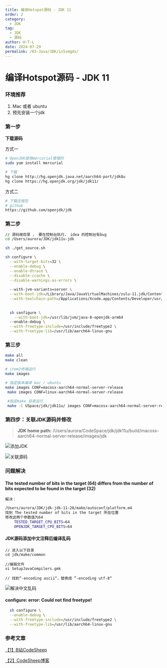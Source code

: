 ```yaml
---
title: 编译Hotspot源码 - JDK 11
order: 2
category:
  - JDK
tag:
  - JDK
  - 源码
author: H·T·L
date: 2024-07-29
permalink: /03-Java/JDK/is5smgdx/
---
```


# 编译Hotspot源码 - JDK 11

### 环境推荐

1. Mac 或者 ubuntu
2. 预先安装一个jdk

### 第一步

**下载源码**

方式一

```bash
# OpenJDK是用mercurial管理的
sudo yum install mercurial

# 下载
hg clone http://hg.openjdk.java.net/aarch64-port/jdk8u
hg clone https://hg.openjdk.org/jdk/jdk11/
```

方式二

```bash
# 下载压缩包
# github
https://github.com/openjdk/jdk
```

### 第二步

```bash
// 源码根目录 ， 要在控制台执行， idea 的控制台有bug
cd /Users/aurora/JDK/jdk11u-jdk  

sh ./get_source.sh

sh configure \
  --with-target-bits=32 \
  --enable-debug \
  --enable-dtrace \
  --disable-ccache \
  --disable-warnings-as-errors \
 
  --with-jvm-variants=server \
  --with-boot-jdk=/Library/Java/JavaVirtualMachines/zulu-11.jdk/Contents/Home \
  --with-toolchain-path=/Applications/Xcode.app/Contents/Developer/usr/bin
  
  
  sh configure \
    --with-boot-jdk=/usr/lib/jvm/java-8-openjdk-arm64
  --enable-debug \
  --with-freetype-include=/usr/include/freetype2 \
  --with-freetype-lib=/usr/lib/aarch64-linux-gnu
```

### 第三步

```bash
make all
make clean

# item2终端运行
make images

# 指定版本编译 mac / ubuntu
make images CONF=macosx-aarch64-normal-server-release
 make images CONF=linux-aarch64-normal-server-release
 
 #指定make 目录运行
 make -C USpace/jdk/jdk11u/ images CONF=macosx-aarch64-normal-server-release
```

### 第四步：关联JDK源码并修改

> **JDK home path:** /Users/aurora/CodeSpace/jdk/jdk11u/build/macosx-aarch64-normal-server-release/images/jdk

![添加JDK](https://images.hicoding.top/i/2024/09/02/2dfd0o-3.webp)

![关联源码](https://images.hicoding.top/i/2024/09/02/2dglfg-3.webp)

### 问题解决



#### The tested number of bits in the target (64) differs from the number of bits expected to be found in the target (32)

```bash
解决：

/Users/aurora/JDK/jdk-jdk-11-28/make/autoconf/platform.m4
找到 The tested number of bits in the target 所在位置
修改这两个参数值为64
    TESTED_TARGET_CPU_BITS=64
    OPENJDK_TARGET_CPU_BITS=64
```



#### JDK源码添加中文注释后编译乱码

```
// 进入以下目录
cd jdk/make/common

//编辑文件
vi SetupJavaCompilers.gmk 

// 找到“-encoding ascii“，替换成 ”-encoding utf-8“
```

![解决中文乱码](https://images.hicoding.top/i/2024/09/02/2ikfvg-3.webp)

#### configure: error: Could not find freetype! 

```bash
  sh configure \
  --enable-debug \
  --with-freetype-include=/usr/include/freetype2 \
  --with-freetype-lib=/usr/lib/aarch64-linux-gnu
```



### 参考文章

[【1】B站CodeSheep](https://www.bilibili.com/video/BV1zT4y177Zf/?spm_id_from=333.337.search-card.all.click&vd_source=b228bd46ba1fa2f17fbfc85871bb7759)

[【2】CodeSheep博客](https://zhuanlan.zhihu.com/p/160776269)

